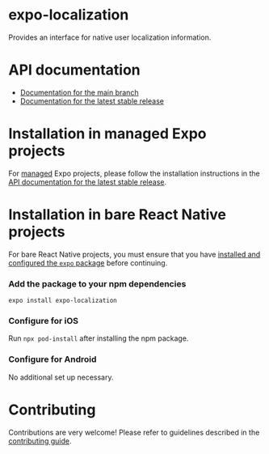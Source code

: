 # expo-localization

Provides an interface for native user localization information.

# API documentation

- [Documentation for the main branch](https://github.com/expo/expo/blob/main/docs/pages/versions/unversioned/sdk/localization.md)
- [Documentation for the latest stable release](https://docs.expo.dev/versions/latest/sdk/localization/)

# Installation in managed Expo projects

For [managed](https://docs.expo.dev/versions/latest/introduction/managed-vs-bare/) Expo projects, please follow the installation instructions in the [API documentation for the latest stable release](https://docs.expo.dev/versions/latest/sdk/localization/).

# Installation in bare React Native projects

For bare React Native projects, you must ensure that you have [installed and configured the `expo` package](https://docs.expo.dev/bare/installing-expo-modules/) before continuing.

### Add the package to your npm dependencies

```
expo install expo-localization
```

### Configure for iOS

Run `npx pod-install` after installing the npm package.

### Configure for Android

No additional set up necessary.

# Contributing

Contributions are very welcome! Please refer to guidelines described in the [contributing guide](https://github.com/expo/expo#contributing).
